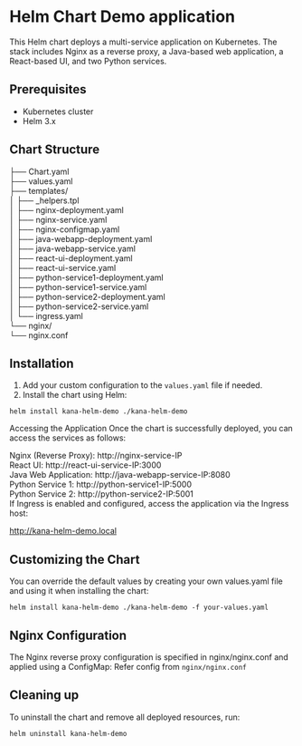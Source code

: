 # Helm Chart Demo application

This Helm chart deploys a multi-service application on Kubernetes. The stack includes Nginx as a reverse proxy, a Java-based web application, a React-based UI, and two Python services.

## Prerequisites

- Kubernetes cluster
- Helm 3.x

## Chart Structure

├── Chart.yaml<br>
├── values.yaml<br>
├── templates/<br>
│ ├── _helpers.tpl<br>
│ ├── nginx-deployment.yaml<br>
│ ├── nginx-service.yaml<br>
│ ├── nginx-configmap.yaml<br>
│ ├── java-webapp-deployment.yaml<br>
│ ├── java-webapp-service.yaml<br>
│ ├── react-ui-deployment.yaml<br>
│ ├── react-ui-service.yaml<br>
│ ├── python-service1-deployment.yaml<br>
│ ├── python-service1-service.yaml<br>
│ ├── python-service2-deployment.yaml<br>
│ ├── python-service2-service.yaml<br>
│ └── ingress.yaml<br>
└── nginx/<br>
   └── nginx.conf<br>


## Installation

1. Add your custom configuration to the `values.yaml` file if needed.
2. Install the chart using Helm:

```helm install kana-helm-demo ./kana-helm-demo```


Accessing the Application
Once the chart is successfully deployed, you can access the services as follows:

Nginx (Reverse Proxy): http://nginx-service-IP<br>
React UI: http://react-ui-service-IP:3000<br>
Java Web Application: http://java-webapp-service-IP:8080<br>
Python Service 1: http://python-service1-IP:5000<br>
Python Service 2: http://python-service2-IP:5001<br>
If Ingress is enabled and configured, access the application via the Ingress host:

http://kana-helm-demo.local

## Customizing the Chart
You can override the default values by creating your own values.yaml file and using it when installing the chart:

```helm install kana-helm-demo ./kana-helm-demo -f your-values.yaml```

## Nginx Configuration
The Nginx reverse proxy configuration is specified in nginx/nginx.conf and applied using a ConfigMap:
Refer config from ```nginx/nginx.conf```

## Cleaning up
To uninstall the chart and remove all deployed resources, run:

```helm uninstall kana-helm-demo```
